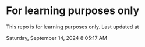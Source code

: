 # For learning purposes only
This repo is for learning purposes only.
Last updated at

Saturday, September 14, 2024 8:05:17 AM

